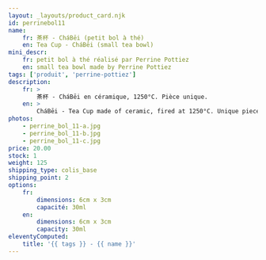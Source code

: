 ```yaml
---
layout: _layouts/product_card.njk
id: perrinebol11
name:
    fr: 茶杯 - CháBēi (petit bol à thé)
    en: Tea Cup - CháBēi (small tea bowl)
mini_descr:
    fr: petit bol à thé réalisé par Perrine Pottiez
    en: small tea bowl made by Perrine Pottiez
tags: ['produit', 'perrine-pottiez']
description: 
    fr: >
        茶杯 - CháBēi en céramique, 1250°C. Pièce unique.
    en: >
        CháBēi - Tea Cup made of ceramic, fired at 1250°C. Unique piece.
photos:
    - perrine_bol_11-a.jpg
    - perrine_bol_11-b.jpg
    - perrine_bol_11-c.jpg
price: 20.00
stock: 1
weight: 125
shipping_type: colis_base
shipping_point: 2
options:
    fr:
        dimensions: 6cm x 3cm
        capacité: 30ml
    en:
        dimensions: 6cm x 3cm
        capacity: 30ml
eleventyComputed:
    title: '{{ tags }} - {{ name }}'
---
```

